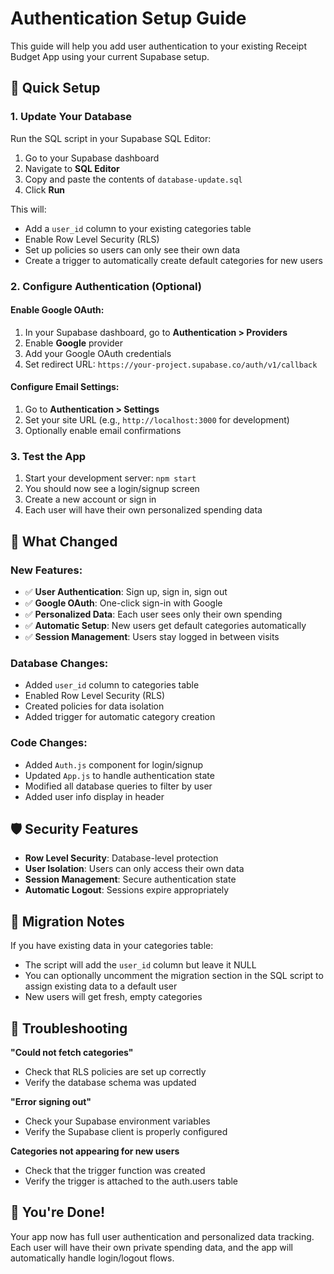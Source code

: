 # Authentication Setup Guide

This guide will help you add user authentication to your existing Receipt Budget App using your current Supabase setup.

## 🚀 Quick Setup

### 1. Update Your Database
Run the SQL script in your Supabase SQL Editor:

1. Go to your Supabase dashboard
2. Navigate to **SQL Editor**
3. Copy and paste the contents of `database-update.sql`
4. Click **Run**

This will:
- Add a `user_id` column to your existing categories table
- Enable Row Level Security (RLS)
- Set up policies so users can only see their own data
- Create a trigger to automatically create default categories for new users

### 2. Configure Authentication (Optional)

#### Enable Google OAuth:
1. In your Supabase dashboard, go to **Authentication > Providers**
2. Enable **Google** provider
3. Add your Google OAuth credentials
4. Set redirect URL: `https://your-project.supabase.co/auth/v1/callback`

#### Configure Email Settings:
1. Go to **Authentication > Settings**
2. Set your site URL (e.g., `http://localhost:3000` for development)
3. Optionally enable email confirmations

### 3. Test the App

1. Start your development server: `npm start`
2. You should now see a login/signup screen
3. Create a new account or sign in
4. Each user will have their own personalized spending data

## 🔧 What Changed

### New Features:
- ✅ **User Authentication**: Sign up, sign in, sign out
- ✅ **Google OAuth**: One-click sign-in with Google
- ✅ **Personalized Data**: Each user sees only their own spending
- ✅ **Automatic Setup**: New users get default categories automatically
- ✅ **Session Management**: Users stay logged in between visits

### Database Changes:
- Added `user_id` column to categories table
- Enabled Row Level Security (RLS)
- Created policies for data isolation
- Added trigger for automatic category creation

### Code Changes:
- Added `Auth.js` component for login/signup
- Updated `App.js` to handle authentication state
- Modified all database queries to filter by user
- Added user info display in header

## 🛡️ Security Features

- **Row Level Security**: Database-level protection
- **User Isolation**: Users can only access their own data
- **Session Management**: Secure authentication state
- **Automatic Logout**: Sessions expire appropriately

## 🔄 Migration Notes

If you have existing data in your categories table:
- The script will add the `user_id` column but leave it NULL
- You can optionally uncomment the migration section in the SQL script to assign existing data to a default user
- New users will get fresh, empty categories

## 🐛 Troubleshooting

**"Could not fetch categories"**
- Check that RLS policies are set up correctly
- Verify the database schema was updated

**"Error signing out"**
- Check your Supabase environment variables
- Verify the Supabase client is properly configured

**Categories not appearing for new users**
- Check that the trigger function was created
- Verify the trigger is attached to the auth.users table

## 🎉 You're Done!

Your app now has full user authentication and personalized data tracking. Each user will have their own private spending data, and the app will automatically handle login/logout flows. 